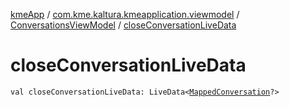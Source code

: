 [kmeApp](../../index.md) / [com.kme.kaltura.kmeapplication.viewmodel](../index.md) / [ConversationsViewModel](index.md) / [closeConversationLiveData](./close-conversation-live-data.md)

# closeConversationLiveData

`val closeConversationLiveData: LiveData<`[`MappedConversation`](../../com.kme.kaltura.kmeapplication.data/-mapped-conversation/index.md)`?>`